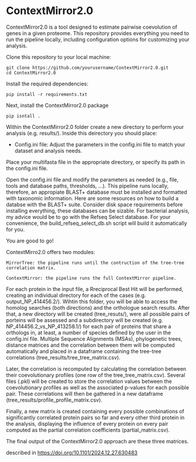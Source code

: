 # ContextMirror2.0 

ContextMirror2.0 is a tool designed to estimate pairwise coevolution of genes in a given proteome. This repository provides everything you need to run the pipeline locally, including configuration options for customizing your analysis.

Clone this repository to your local machine:

    git clone https://github.com/yourusername/ContextMirror2.0.git
    cd ContextMirror2.0

Install the required dependencies:

    pip install -r requirements.txt

Next, install the ContextMirror2.0 package

    pip isntall .

Within the ContextMirror2.0 folder create a new directory to perform your analysis (e.g. results/). Inside this deirectory you should place:

* Config.ini file: Adjust the parameters in the config.ini file to match your dataset and analysis needs.

Place your multifasta file in the appropriate directory, or specify its path in the config.ini file.

Open the config.ini file and modify the parameters as needed (e.g., file, tools and database paths, thresholds, ...). This pipeline runs locally, therefore, an appropiate BLAST+ database must be installed and formatted with taxonomic information. Here are some resources on how to build a databse with the BLAST+ suite. Consider disk space requirements before installing everything, these databases can be sizable. For bacterial analysis, my advice would be to go with the Refseq Select database. For your convenience, the build_refseq_select_db.sh script will build it automatically for you.

You are good to go!

ContextMirro2.0 offers two modules:

    MirrorTree: the pipeline runs until the contruction of the tree-tree correlation matrix.
    
    ContextMirror: the pipeline runs the full ContextMirror pipeline.

For each protein in the input file, a Rreciprocal Best Hit will be performed, creating an individual directory for each of the cases (e.g. output_NP_414456.2/). Wihtin this folder, you will be able to access the homolog searches (both directions) and the orthologue search results. After that, a new directory will be created (tree_resuts/), were all possible pairs of porteins will be assessed and a subdirectory will be created (e.g. NP_414456.2_vs_NP_413258.1/) for each pair of proteins that share a orthologs in, at least, a number of species defined by the user in the config.ini file. Multiple Sequence Alignments (MSAs), phylogenetic trees, distance matrices and the correlation between them will be computed automatically and placed in a dataframe containing the tree-tree correlations (tree_results/tree_tree_matrix.csv).

Later, the correlation is recomputed by calculating the correlation between their coevolutionary profiles (one row of the tree_tree_matrix.csv). Several files (.pkl) will be created to store the correlation values between the coevolutionary profiles as well as the associated p-values for each possible pair. These correlations will then be gathered in a new dataframe (tree_results/profile_profile_matrix.csv).

Finally, a new matrix is created containing every possible combinations of significantly correlated protein pairs so far and every other third protein in the analysis, displaying the influence of every protein on every pair computed as the partial correlation coefficients (partial_matrix.csv).

The final output of the ContextMirror2.0 approach are these three matrices. 

described in https://doi.org/10.1101/2024.12.27.630483


